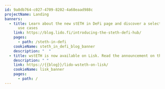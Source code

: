 ```yaml
---
id: 9a8db764-c027-4709-8202-4a68eaad988c
projectName: Landing
banners:
  - title: Learn about the new stETH in DeFi page and discover a selection of DeFi
      use cases
    link: https://blog.lido.fi/introducing-the-steth-defi-hub/
    pages:
      - path: /steth-in-defi
    cookieName: steth_in_defi_blog_banner
    description: "  "
  - title: wstETH is now available on Lisk. Read the announcement on the blog.
    description: " "
    link: https://{{blog}}/lido-wsteth-on-lisk/
    cookieName: lisk_banner
    pages:
      - path: /
---
```

